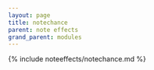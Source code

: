 ```yaml
---
layout: page
title: notechance
parent: note effects
grand_parent: modules
---
```


{% include noteeffects/notechance.md %}
